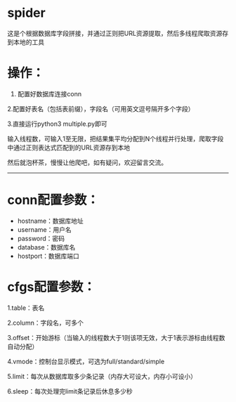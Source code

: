 # spider
这是个根据数据库字段拼接，并通过正则把URL资源提取，然后多线程爬取资源存到本地的工具

# 操作：

1. 配置好数据库连接conn

2.配置好表名（包括表前缀），字段名（可用英文逗号隔开多个字段）

3.直接运行python3 multiple.py即可

输入线程数，可输入1至无限，把结果集平均分配到N个线程并行处理，爬取字段中通过正则表达式匹配到的URL资源存到本地

然后就泡杯茶，慢慢让他爬吧，如有疑问，欢迎留言交流。

----
# conn配置参数：
* hostname：数据库地址
* username：用户名
* password：密码
* database：数据库名
* hostport：数据库端口


# cfgs配置参数：

1.table：表名

2.column：字段名，可多个

3.offset：开始游标（当输入的线程数大于1则该项无效，大于1表示游标由线程数自动分配）

4.vmode：控制台显示模式，可选为full/standard/simple

5.limit：每次从数据库取多少条记录（内存大可设大，内存小可设小）

6.sleep：每次处理完limit条记录后休息多少秒


